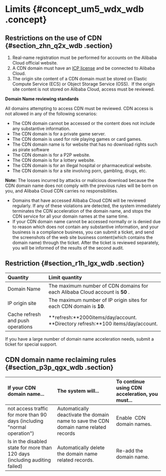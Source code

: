 # Limits {#concept_um5_wdx_wdb .concept}

## Restrictions on the use of CDN {#section_zhn_q2x_wdb .section}

1.  Real-name registration must be performed for accounts on the Alibaba Cloud official website.
2.  A CDN domain must have an [ICP license](https://www.alibabacloud.com/icp?spm=a2796.7919406.1097650.dznavsolutions13.42552d23kqZiTG) and be connected to Alibaba Cloud.
3.  The origin site content of a CDN domain must be stored on Elastic Compute Service \(ECS\) or Object Storage Service \(OSS\).  If the origin site content is not stored on Alibaba Cloud, access must be reviewed.

**Domain Name reviewing standards**

All domains attempting to access CDN must be reviewed. CDN access is not allowed in any of the following scenarios:

-   The CDN domain cannot be accessed or the content does not include any substantive information.
-   The CDN domain is for a private game server.
-   The CDN domain is used for role playing games or card games.
-   The CDN domain name is for website that has no download rights such as pirate software
-   The CDN domain is for a P2P website.
-   The CDN domain is for a lottery website.
-   The CDN domain is for an illegal hospital or pharmaceutical website.
-   The CDN domain is for a site involving porn, gambling, drugs, etc.

**Note:** The losses incurred by attacks or malicious download because the CDN domain name does not comply with the previous rules will be born on you, and Alibaba Cloud CDN carries no responsibilities.

-   Domains that have accessed Alibaba Cloud CDN will be reviewed regularly. If any of these violations are detected, the system immediately terminates the CDN acceleration of the domain name, and stops the CDN service for all your domain names at the same time.
-   If your CDN domain name cannot be accessed normally or is denied due to reason which does not contain any substantive information, and your business is a compliance business, you can submit a ticket, and send the screenshots of the web site business content\(which contains the domain name\) through the ticket. After the ticket is reviewed separately, you will be informed of the results of the second audit.

## Restriction {#section_r1h_lgx_wdb .section}

|Quantity|Limit quantity|
|:-------|:-------------|
|Domain Name|The maximum number of CDN domains for each Alibaba Cloud account is **50** . |
|IP origin site|The maximum number of IP origin sites for each CDN domain is **10**.|
|Cache refresh and push operations|**refresh:**2000items/day/account. **Directory refresh:**100 items/day/account.|

If you have a large number of domain name acceleration needs, submit a ticket for special support.

## CDN domain name reclaiming rules {#section_p3p_qgx_wdb .section}

|If your CDN domain name...|The system will...|To continue using CDN acceleration, you must...|
|:-------------------------|:-----------------|:----------------------------------------------|
|not access traffic for more than 90 days \(including "normal operation"\)|Automatically deactivate the domain name to save the CDN domain name related records|Enable  CDN domain names.|
|Is in the disabled state for more than 120 days \(including auditing failed\)|Automatically delete the domain name related records.|Re-add the domain name.|

